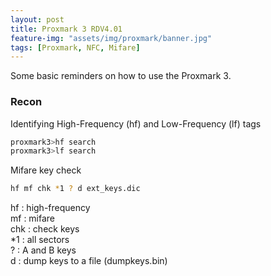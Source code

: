 ```yaml
---
layout: post
title: Proxmark 3 RDV4.01
feature-img: "assets/img/proxmark/banner.jpg"
tags: [Proxmark, NFC, Mifare]
---
```


Some basic reminders on how to use the Proxmark 3.  

### Recon

Identifying High-Frequency (hf) and Low-Frequency (lf) tags
```bash
proxmark3>hf search
proxmark3>lf search
```

Mifare key check
```bash
hf mf chk *1 ? d ext_keys.dic
```
hf : high-frequency  
mf : mifare  
chk : check keys  
*1 : all sectors  
? : A and B keys  
d : dump keys to a file (dumpkeys.bin)